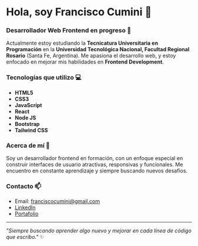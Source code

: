 # Hola, soy Francisco Cumini 👋

<!--![Banner de presentación](./imagenes/banner.png)-->

### Desarrollador Web Frontend en progreso 🚀

Actualmente estoy estudiando la **Tecnicatura Universitaria en Programación** en la **Universidad Tecnológica Nacional, Facultad Regional Rosario** (Santa Fe, Argentina). Me apasiona el desarrollo web, y estoy enfocado en mejorar mis habilidades en **Frontend Development**.

### Tecnologías que utilizo 💻

- **HTML5**
- **CSS3**
- **JavaScript**
- **React**
- **Node JS**
- **Bootstrap**
- **Tailwind CSS**

### Acerca de mí 🚀

Soy un desarrollador frontend en formación, con un enfoque especial en construir interfaces de usuario atractivas, responsivas y funcionales. Me encuentro en constante aprendizaje y siempre buscando nuevos desafíos. 

<!--
### Proyectos Destacados

📌 [Proyecto Integrador - Programación II](#enlace_a_tu_proyecto): Un proyecto en el que trabajé con cotizaciones de divisas y visualización histórica, utilizando tecnologías como HTML, CSS y JavaScript.
-->
### Contacto 📫

- Email: franciscocumini@gmail.com
- [LinkedIn](www.linkedin.com/in/francisco-cumini)
- [Portafolio](https://franciscocumini.com/)

---

_"Siempre buscando aprender algo nuevo y mejorar en cada línea de código que escribo."_ ✨
